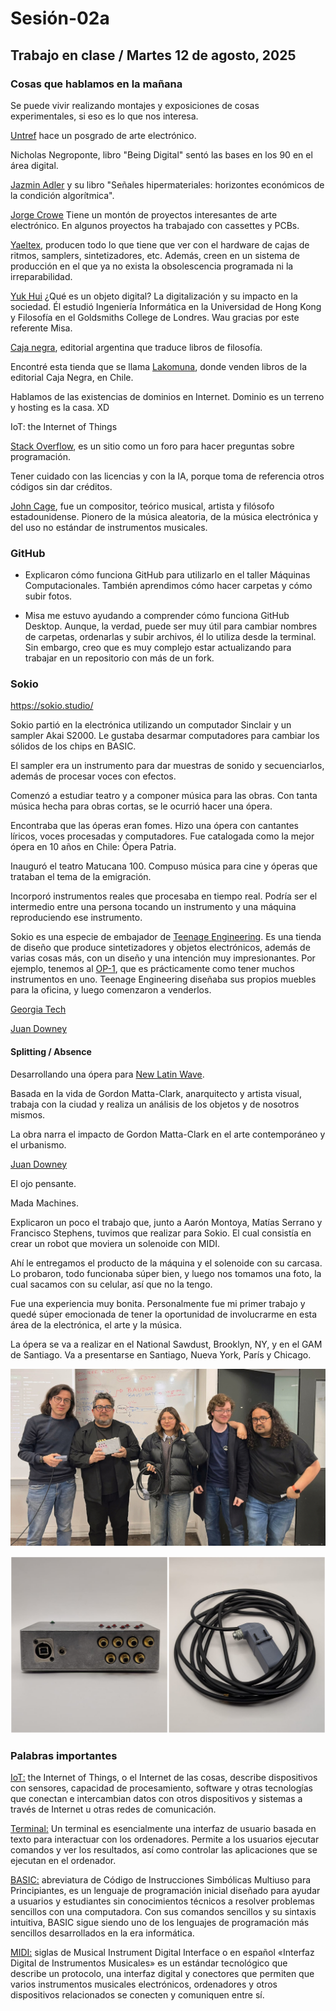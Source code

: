 # Sesión-02a

## Trabajo en clase / Martes 12 de agosto, 2025

### Cosas que hablamos en la mañana

Se puede vivir realizando montajes y exposiciones de cosas experimentales, si eso es lo que nos interesa.

[Untref](https://untref.edu.ar/) hace un posgrado de arte electrónico.

Nicholas Negroponte, libro "Being Digital" sentó las bases en los 90 en el área digital.

[Jazmin Adler](https://jazminadler.com.ar/) y su libro "Señales hipermateriales: horizontes económicos de la condición algorítmica".

[Jorge Crowe](https://www.jcrowe.xyz/) Tiene un montón de proyectos interesantes de arte electrónico. En algunos proyectos ha trabajado con cassettes y PCBs.

[Yaeltex](https://yaeltex.com/), producen todo lo que tiene que ver con el hardware de cajas de ritmos, samplers, sintetizadores, etc. Además, creen en un sistema de producción en el que ya no exista la obsolescencia programada ni la irreparabilidad.

[Yuk Hui](https://es.wikipedia.org/wiki/Yuk_Hui) ¿Qué es un objeto digital? La digitalización y su impacto en la sociedad. Él estudió Ingeniería Informática en la Universidad de Hong Kong y Filosofía en el Goldsmiths College de Londres. Wau gracias por este referente Misa.

[Caja negra]( https://cajanegraeditora.com.ar/), editorial argentina que traduce libros de filosofía.

Encontré esta tienda que se llama [Lakomuna](https://lakomuna.cl/brand/caja-negra-editora/), donde venden libros de la editorial Caja Negra, en Chile.

Hablamos de las existencias de dominios en Internet. Dominio es un terreno y hosting es la casa. XD

IoT: the Internet of Things

[Stack Overflow](https://stackoverflow.com/questions), es un sitio como un foro para hacer preguntas sobre programación.

Tener cuidado con las licencias y con la IA, porque toma de referencia otros códigos sin dar créditos.

[John Cage](https://es.wikipedia.org/wiki/John_Cage), fue un compositor, teórico musical, artista y filósofo estadounidense. Pionero de la música aleatoria, de la música electrónica y del uso no estándar de instrumentos musicales.

### GitHub

- Explicaron cómo funciona GitHub para utilizarlo en el taller Máquinas Computacionales. También aprendimos cómo hacer carpetas y cómo subir fotos.

- Misa me estuvo ayudando a comprender cómo funciona GitHub Desktop. Aunque, la verdad, puede ser muy útil para cambiar nombres de carpetas, ordenarlas y subir archivos, él lo utiliza desde la terminal. Sin embargo, creo que es muy complejo estar actualizando para trabajar en un repositorio con más de un fork.

### Sokio

<https://sokio.studio/>

Sokio partió en la electrónica utilizando un computador Sinclair y un sampler Akai S2000. Le gustaba desarmar computadores para cambiar los sólidos de los chips en BASIC.

El sampler era un instrumento para dar muestras de sonido y secuenciarlos, además de procesar voces con efectos.

Comenzó a estudiar teatro y a componer música para las obras. Con tanta música hecha para obras cortas, se le ocurrió hacer una ópera.

Encontraba que las óperas eran fomes. Hizo una ópera con cantantes líricos, voces procesadas y computadores. Fue catalogada como la mejor ópera en 10 años en Chile: Ópera Patria.

Inauguró el teatro Matucana 100. Compuso música para cine y óperas que trataban el tema de la emigración.

Incorporó instrumentos reales que procesaba en tiempo real. Podría ser el intermedio entre una persona tocando un instrumento y una máquina reproduciendo ese instrumento.

Sokio es una especie de embajador de [Teenage Engineering](https://teenage.engineering/). Es una tienda de diseño que produce sintetizadores y objetos electrónicos, además de varias cosas más, con un diseño y una intención muy impresionantes. Por ejemplo, tenemos al [OP-1](https://teenage.engineering/products/op-1), que es prácticamente como tener muchos instrumentos en uno. Teenage Engineering diseñaba sus propios muebles para la oficina, y luego comenzaron a venderlos.

[Georgia Tech](https://www.gatech.edu/)

[Juan Downey](https://es.wikipedia.org/wiki/Juan_Downey)

#### Splitting / Absence

Desarrollando una ópera para [New Latin Wave](https://newlatinwave.com/).

Basada en la vida de Gordon Matta-Clark, anarquitecto y artista visual, trabaja con la ciudad y realiza un análisis de los objetos y de nosotros mismos.

La obra narra el impacto de Gordon Matta-Clark en el arte contemporáneo y el urbanismo.

[Juan Downey](https://es.wikipedia.org/wiki/Juan_Downey)

El ojo pensante.

Mada Machines.

Explicaron un poco el trabajo que, junto a Aarón Montoya, Matías Serrano y Francisco Stephens, tuvimos que realizar para Sokio. El cual consistía en crear un robot que moviera un solenoide con MIDI.

Ahí le entregamos el producto de la máquina y el solenoide con su carcasa. Lo probaron, todo funcionaba súper bien, y luego nos tomamos una foto, la cual sacamos con su celular, así que no la tengo.

Fue una experiencia muy bonita. Personalmente fue mi primer trabajo y quedé súper emocionada de tener la oportunidad de involucrarme en esta área de la electrónica, el arte y la música.

La ópera se va a realizar en el National Sawdust, Brooklyn, NY, y en el GAM de Santiago. Va a presentarse en Santiago, Nueva York, París y Chicago.

![foto de la entrega de producto](./imagenes/tmc-sesion02a-foto01.jpeg)

![foto de la entrega de producto](./imagenes/tmc-sesion02a-foto02.jpeg)

### Palabras importantes

[IoT:](https://en.wikipedia.org/wiki/Internet_of_things) the Internet of Things, o el Internet de las cosas, describe dispositivos con sensores, capacidad de procesamiento, software y otras tecnologías que conectan e intercambian datos con otros dispositivos y sistemas a través de Internet u otras redes de comunicación.

[Terminal:](https://www.lenovo.com/es/es/glossary/terminal) Un terminal es esencialmente una interfaz de usuario basada en texto para interactuar con los ordenadores. Permite a los usuarios ejecutar comandos y ver los resultados, así como controlar las aplicaciones que se ejecutan en el ordenador. 

[BASIC:](https://www.techtarget.com/whatis/definition/BASIC-Beginners-All-purpose-Symbolic-Instruction-Code) abreviatura de Código de Instrucciones Simbólicas Multiuso para Principiantes, es un lenguaje de programación inicial diseñado para ayudar a usuarios y estudiantes sin conocimientos técnicos a resolver problemas sencillos con una computadora. Con sus comandos sencillos y su sintaxis intuitiva, BASIC sigue siendo uno de los lenguajes de programación más sencillos desarrollados en la era informática.

[MIDI:](https://es.wikipedia.org/wiki/MIDI) siglas de Musical Instrument Digital Interface o en español «Interfaz Digital de Instrumentos Musicales» es un estándar tecnológico que describe un protocolo, una interfaz digital y conectores que permiten que varios instrumentos musicales electrónicos, ordenadores y otros dispositivos relacionados se conecten y comuniquen entre sí.
